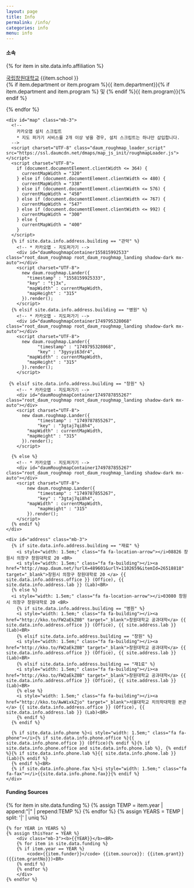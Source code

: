 ```yaml
---
layout: page
title: Info
permalink: /info/
categories: info
menu: info
---
```


<div class="row" id="info">
  <div class="col-md-5 mb-4">
    <div id="affiliation">
      <h4><b>소속</b></h4>
      {% for item in site.data.info.affiliation %}
        <p><i style="width: 1.5em;" class="fa fa-university" aria-hidden="true"></i><a href="http://www.changwon.ac.kr/" target="_blank" >국립창원대학교</a> {{item.school }}<BR>
        {% if item.department or item.program %}<i style="width: 1.5em;" class="fa fa-graduation-cap"></i>{{ item.department}}{% if item.department and item.program %} 및 {% endif %}{{ item.program}}{% endif %}</p>
      {% endfor %}
    </div>

    <div id="map" class="mb-3">
      <!--
        카카오맵 설치 스크립트
        * 지도 퍼가기 서비스를 2개 이상 넣을 경우, 설치 스크립트는 하나만 삽입합니다.
      -->
      <script charset="UTF-8" class="daum_roughmap_loader_script" src="https://ssl.daumcdn.net/dmaps/map_js_init/roughmapLoader.js"></script>
      <script charset="UTF-8">
        if (document.documentElement.clientWidth <= 364) {
          currentMapWidth = "320"
        } else if (document.documentElement.clientWidth <= 480) {
          currentMapWidth = "338"
        } else if (document.documentElement.clientWidth <= 576) {
          currentMapWidth = "450"
        } else if (document.documentElement.clientWidth <= 767) {
          currentMapWidth = "547"
        } else if (document.documentElement.clientWidth <= 992) {
          currentMapWidth = "300"
        } else {
          currentMapWidth = "400"    
        }
      </script>
      {% if site.data.info.address.building == "관악" %}
        <!-- * 카카오맵 - 지도퍼가기 -->
        <div id="daumRoughmapContainer155815992533" class="root_daum_roughmap root_daum_roughmap_landing shadow-dark mx-auto"></div>
        <script charset="UTF-8">
          new daum.roughmap.Lander({
            "timestamp" : "1558159925333",
            "key" : "tj3x",
            "mapWidth" : currentMapWidth,
            "mapHeight" : "315"
          }).render();
        </script>
      {% elsif site.data.info.address.building == "병원" %}
        <!-- * 카카오맵 - 지도퍼가기 -->
        <div id="daumRoughmapContainer1749795328068" class="root_daum_roughmap root_daum_roughmap_landing shadow-dark mx-auto"></div>
        <script charset="UTF-8">
          new daum.roughmap.Lander({
        		"timestamp" : "1749795328068",
        		"key" : "3gysyi63dr4",
            "mapWidth" : currentMapWidth,
            "mapHeight" : "315"
          }).render();
        </script>

     {% elsif site.data.info.address.building == "창원" %}
        <!-- * 카카오맵 - 지도퍼가기 -->
        <div id="daumRoughmapContainer1749787855267" class="root_daum_roughmap root_daum_roughmap_landing shadow-dark mx-auto"></div>
        <script charset="UTF-8">
          new daum.roughmap.Lander({
        		"timestamp" : "1749787855267",
        		"key" : "3gtaj7qi8h4",
            "mapWidth" : currentMapWidth,
            "mapHeight" : "315"
          }).render();
        </script>
        
      {% else %}
        <!-- * 카카오맵 - 지도퍼가기 -->
        <div id="daumRoughmapContainer1749787855267" class="root_daum_roughmap root_daum_roughmap_landing shadow-dark mx-auto"></div>
        <script charset="UTF-8">
        	new daum.roughmap.Lander({
        		"timestamp" : "1749787855267",
        		"key" : "3gtaj7qi8h4",
            "mapWidth" : currentMapWidth,
        		"mapHeight" : "315"
        	}).render();
        </script>
      {% endif %}
    </div>

    <div id="address" class="mb-3">
      {% if site.data.info.address.building == "재료" %}
        <i style="width: 1.5em;" class="fa fa-location-arrow"></i>08826 창원시 의창구 창원대학로 20 <BR>
        <i style="width: 1.5em;" class="fa fa-building"></i><a href="http://map.daum.net/?urlX=489601&urlY=1102659&itemId=26518818" target="_blank">창원시 의창구 창원대학로 20 </a> {{ site.data.info.address.office }} (Office), {{ site.data.info.address.lab }} (Lab)<BR>
      {% else %}
      <i style="width: 1.5em;" class="fa fa-location-arrow"></i>03080 창원시 의창구 창원대학로 20 <BR>
        {% if site.data.info.address.building == "병원" %}
        <i style="width: 1.5em;" class="fa fa-building"></i><a href="http://kko.to/FW2aEkZ0B" target="_blank">창원대학교 공과대학</a> {{ site.data.info.address.office }} (Office), {{ site.address.lab }} (Lab)<BR>
        {% elsif site.data.info.address.building == "창원" %}
        <i style="width: 1.5em;" class="fa fa-building"></i><a href="http://kko.to/FW2aEkZ0B" target="_blank">창원대학교 공과대학</a> {{ site.data.info.address.office }} (Office), {{ site.address.lab }} (Lab)<BR>
        {% elsif site.data.info.address.building == "재1료" %}
        <i style="width: 1.5em;" class="fa fa-building"></i><a href="http://kko.to/FW2aEkZ0B" target="_blank">창원대학교 공과대학</a> {{ site.data.info.address.office }} (Office), {{ site.address.lab }} (Lab)<BR>
        {% else %}
        <i style="width: 1.5em;" class="fa fa-building"></i><a href="http://kko.to/AwWixkZjo" target="_blank">서울대학교 치의학대학원 본관</a> {{ site.data.info.address.office }} (Office), {{ site.data.info.address.lab }} (Lab)<BR>
        {% endif %}
      {% endif %}

      {% if site.data.info.phone %}<i style="width: 1.5em;" class="fa fa-phone"></i>{% if site.data.info.phone.office %}{{ site.data.info.phone.office }} (Office){% endif %}{% if site.data.info.phone.office and site.data.info.phone.lab %}, {% endif %}{% if site.data.info.phone.lab %}{{ site.data.info.phone.lab }} (Lab){% endif %}
      {% endif %}<BR>
      {% if site.data.info.phone.fax %}<i style="width: 1.5em;" class="fa fa-fax"></i>{{site.data.info.phone.fax}}{% endif %}
    </div>
  </div>

  <div class="col-md-7 mb-4">
    <h4><b>Funding Sources</b></h4>
    {% for item in site.data.funding %}
        {% assign TEMP = item.year | append:"|" | prepend:TEMP %}
    {% endfor %}
    {% assign YEARS = TEMP | split: '|' | uniq %}

    {% for YEAR in YEARS %}
    {% assign thisYear = YEAR %}
        <div class="mb-3"><b>{{YEAR}}</b><BR>
        {% for item in site.data.funding %}
        {% if item.year == YEAR %}
            <code>{{item.funder}}</code> {{item.source}}: {{item.grant}} ({{item.grantNo}})<BR>
        {% endif %}
        {% endfor %}
        </div>
    {% endfor %}
  </div>
